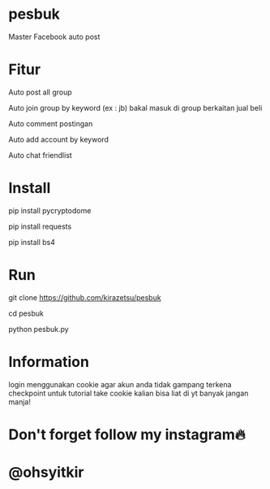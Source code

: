 # pesbuk
Master Facebook auto post

# Fitur
Auto post all group

Auto join group by keyword (ex : jb) bakal masuk di group berkaitan jual beli

Auto comment postingan

Auto add account by keyword

Auto chat friendlist

# Install
pip install pycryptodome

pip install requests

pip install bs4

# Run
git clone https://github.com/kirazetsu/pesbuk

cd pesbuk

python pesbuk.py

# Information
login menggunakan cookie agar akun anda tidak gampang terkena checkpoint
untuk tutorial take cookie kalian bisa liat di yt
banyak jangan manja!

# Don't forget follow my instagram🔥
# @ohsyitkir
